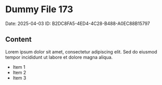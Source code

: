 # Dummy File 173

Date: 2025-04-03
ID: B2DC8FA5-4ED4-4C28-B488-A0EC88B15797

## Content

Lorem ipsum dolor sit amet, consectetur adipiscing elit.
Sed do eiusmod tempor incididunt ut labore et dolore magna aliqua.

* Item 1
* Item 2
* Item 3
